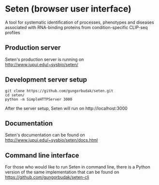 # Seten (browser user interface)

A tool for systematic identification of processes, phenotypes and diseases associated with RNA-binding proteins from condition-specific CLIP-seq profiles

## Production server

Seten's production server is running on http://www.iupui.edu/~sysbio/seten/

## Development server setup

    git clone https://github.com/gungorbudak/seten.git
    cd seten/
    python -m SimpleHTTPServer 3000

After the server setup, Seten will run on http://localhost:3000

## Documentation

Seten's documentation can be found on http://www.iupui.edu/~sysbio/seten/docs.html

## Command line interface

For those who would like to run Seten in command line, there is a Python version of the same implementation that can be found on https://github.com/gungorbudak/seten-cli

